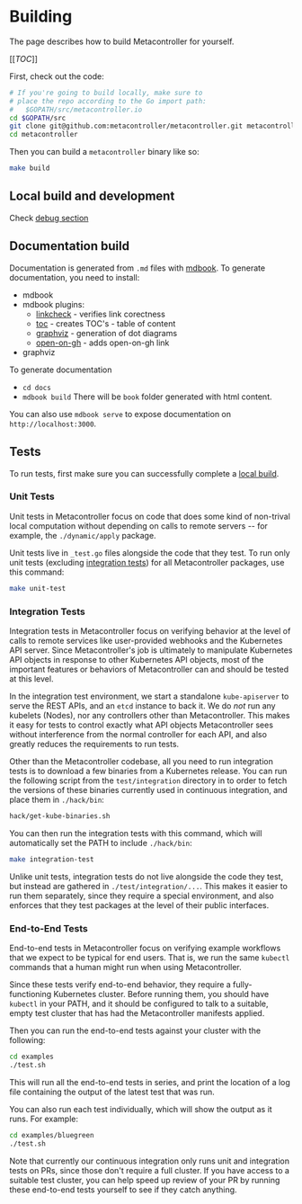 # Building

The page describes how to build Metacontroller for yourself.

[[_TOC_]]

First, check out the code:

```sh
# If you're going to build locally, make sure to
# place the repo according to the Go import path:
#   $GOPATH/src/metacontroller.io
cd $GOPATH/src
git clone git@github.com:metacontroller/metacontroller.git metacontroller
cd metacontroller
```

Then you can build a `metacontroller` binary like so:

```sh
make build
```

## Local build and development

Check [debug section](./debug.md)

## Documentation build

Documentation is generated from `.md` files with [mdbook](https://github.com/rust-lang/mdBook).
To generate documentation, you need to install:
* mdbook
* mdbook plugins:
    * [linkcheck](https://crates.io/crates/mdbook-linkcheck) - verifies link corectness
    * [toc](https://crates.io/crates/mdbook-toc) - creates TOC's - table of content
    * [graphviz](https://crates.io/crates/mdbook-graphviz) - generation of dot diagrams
    * [open-on-gh](https://crates.io/crates/mdbook-open-on-gh) - adds open-on-gh link
* graphviz

To generate documentation
* `cd docs`
* `mdbook build`
There will be `book` folder generated with html content.

You can also use `mdbook serve` to expose documentation on `http://localhost:3000`.

## Tests

To run tests, first make sure you can successfully complete a [local build](#local-build).

### Unit Tests

Unit tests in Metacontroller focus on code that does some kind of non-trival
local computation without depending on calls to remote servers -- for example,
the `./dynamic/apply` package.

Unit tests live in `_test.go` files alongside the code that they test.
To run only unit tests (excluding [integration tests](#integration-tests))
for all Metacontroller packages, use this command:

```sh
make unit-test
```

### Integration Tests

Integration tests in Metacontroller focus on verifying behavior at the level of
calls to remote services like user-provided webhooks and the Kubernetes API server.
Since Metacontroller's job is ultimately to manipulate Kubernetes API objects in
response to other Kubernetes API objects, most of the important features or
behaviors of Metacontroller can and should be tested at this level.

In the integration test environment, we start a standalone `kube-apiserver` to
serve the REST APIs, and an `etcd` instance to back it.
We do *not* run any kubelets (Nodes), nor any controllers other than
Metacontroller.
This makes it easy for tests to control exactly what API objects Metacontroller
sees without interference from the normal controller for each API,
and also greatly reduces the requirements to run tests.

Other than the Metacontroller codebase, all you need to run integration tests
is to download a few binaries from a Kubernetes release.
You can run the following script from the `test/integration` directory in to
order to fetch the versions of these binaries currently used in continuous
integration, and place them in `./hack/bin`:

```sh
hack/get-kube-binaries.sh
```

You can then run the integration tests with this command, which will
automatically set the PATH to include `./hack/bin`:

```sh
make integration-test
```

Unlike unit tests, integration tests do not live alongside the code they test,
but instead are gathered in `./test/integration/...`.
This makes it easier to run them separately, since they require a special
environment, and also enforces that they test packages at the level of their
public interfaces.

### End-to-End Tests

End-to-end tests in Metacontroller focus on verifying example workflows that we
expect to be typical for end users. That is, we run the same `kubectl` commands
that a human might run when using Metacontroller.

Since these tests verify end-to-end behavior, they require a fully-functioning
Kubernetes cluster.
Before running them, you should have `kubectl` in your PATH, and it should be
configured to talk to a suitable, empty test cluster that has had the
Metacontroller manifests applied.

Then you can run the end-to-end tests against your cluster with the following:

```sh
cd examples
./test.sh
```

This will run all the end-to-end tests in series, and print the location of a
log file containing the output of the latest test that was run.

You can also run each test individually, which will show the output as it runs.
For example:

```sh
cd examples/bluegreen
./test.sh
```

Note that currently our continuous integration only runs unit and integration
tests on PRs, since those don't require a full cluster.
If you have access to a suitable test cluster, you can help speed up review of
your PR by running these end-to-end tests yourself to see if they catch anything.
